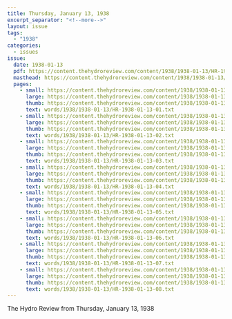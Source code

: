 ```yaml
---
title: Thursday, January 13, 1938
excerpt_separator: "<!--more-->"
layout: issue
tags:
  - "1938"
categories:
  - issues
issue:
  date: 1938-01-13
  pdf: https://content.thehydroreview.com/content/1938/1938-01-13/HR-1938-01-13.pdf
  masthead: https://content.thehydroreview.com/content/1938/1938-01-13/masthead/HR-1938-01-13.jpg
  pages:
    - small: https://content.thehydroreview.com/content/1938/1938-01-13/small/HR-1938-01-13-01.jpg
      large: https://content.thehydroreview.com/content/1938/1938-01-13/large/HR-1938-01-13-01.jpg
      thumb: https://content.thehydroreview.com/content/1938/1938-01-13/thumbnails/HR-1938-01-13-01.jpg
      text: words/1938/1938-01-13/HR-1938-01-13-01.txt
    - small: https://content.thehydroreview.com/content/1938/1938-01-13/small/HR-1938-01-13-02.jpg
      large: https://content.thehydroreview.com/content/1938/1938-01-13/large/HR-1938-01-13-02.jpg
      thumb: https://content.thehydroreview.com/content/1938/1938-01-13/thumbnails/HR-1938-01-13-02.jpg
      text: words/1938/1938-01-13/HR-1938-01-13-02.txt
    - small: https://content.thehydroreview.com/content/1938/1938-01-13/small/HR-1938-01-13-03.jpg
      large: https://content.thehydroreview.com/content/1938/1938-01-13/large/HR-1938-01-13-03.jpg
      thumb: https://content.thehydroreview.com/content/1938/1938-01-13/thumbnails/HR-1938-01-13-03.jpg
      text: words/1938/1938-01-13/HR-1938-01-13-03.txt
    - small: https://content.thehydroreview.com/content/1938/1938-01-13/small/HR-1938-01-13-04.jpg
      large: https://content.thehydroreview.com/content/1938/1938-01-13/large/HR-1938-01-13-04.jpg
      thumb: https://content.thehydroreview.com/content/1938/1938-01-13/thumbnails/HR-1938-01-13-04.jpg
      text: words/1938/1938-01-13/HR-1938-01-13-04.txt
    - small: https://content.thehydroreview.com/content/1938/1938-01-13/small/HR-1938-01-13-05.jpg
      large: https://content.thehydroreview.com/content/1938/1938-01-13/large/HR-1938-01-13-05.jpg
      thumb: https://content.thehydroreview.com/content/1938/1938-01-13/thumbnails/HR-1938-01-13-05.jpg
      text: words/1938/1938-01-13/HR-1938-01-13-05.txt
    - small: https://content.thehydroreview.com/content/1938/1938-01-13/small/HR-1938-01-13-06.jpg
      large: https://content.thehydroreview.com/content/1938/1938-01-13/large/HR-1938-01-13-06.jpg
      thumb: https://content.thehydroreview.com/content/1938/1938-01-13/thumbnails/HR-1938-01-13-06.jpg
      text: words/1938/1938-01-13/HR-1938-01-13-06.txt
    - small: https://content.thehydroreview.com/content/1938/1938-01-13/small/HR-1938-01-13-07.jpg
      large: https://content.thehydroreview.com/content/1938/1938-01-13/large/HR-1938-01-13-07.jpg
      thumb: https://content.thehydroreview.com/content/1938/1938-01-13/thumbnails/HR-1938-01-13-07.jpg
      text: words/1938/1938-01-13/HR-1938-01-13-07.txt
    - small: https://content.thehydroreview.com/content/1938/1938-01-13/small/HR-1938-01-13-08.jpg
      large: https://content.thehydroreview.com/content/1938/1938-01-13/large/HR-1938-01-13-08.jpg
      thumb: https://content.thehydroreview.com/content/1938/1938-01-13/thumbnails/HR-1938-01-13-08.jpg
      text: words/1938/1938-01-13/HR-1938-01-13-08.txt
---
```


The Hydro Review from Thursday, January 13, 1938

<!--more-->

